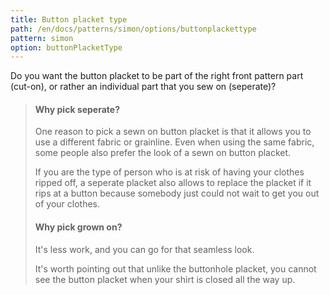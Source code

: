 ```yaml
---
title: Button placket type
path: /en/docs/patterns/simon/options/buttonplackettype
pattern: simon
option: buttonPlacketType
---
```


Do you want the button placket to be part of the right front pattern part (cut-on), or rather an individual part that you sew on (seperate)?

> #### Why pick seperate?
> 
> One reason to pick a sewn on button placket is that it allows you to use a different fabric or grainline. Even when using the same fabric, some people also prefer the look of a sewn on button placket.
> 
> If you are the type of person who is at risk of having your clothes ripped off, a seperate placket also allows to replace the placket if it rips at a button because somebody just could not wait to get you out of your clothes.
> 
> #### Why pick grown on?
> 
> It's less work, and you can go for that seamless look.
> 
> It's worth pointing out that unlike the buttonhole placket, you cannot see the button placket when your shirt is closed all the way up.